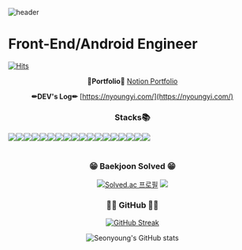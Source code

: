 ![header](https://capsule-render.vercel.app/api?type=waving&color=gradient&customColorList=3&text=Seonyoung%20Yun's%20Git&animation=fadeIn&fontSize=35&fontAlignY=40&fontAlign=75&height=250)

<h1>Front-End/Android Engineer</h1>

[![Hits](https://hits.seeyoufarm.com/api/count/incr/badge.svg?url=https%3A%2F%2Fgithub.com%2Fnyoungnyoung&count_bg=%239DCFF7&title_bg=%23555555&icon=&icon_color=%23E7E7E7&title=Github&edge_flat=false)](https://hits.seeyoufarm.com) 

<div align="center">
    
**💜Portfolio💜** [Notion Portfolio](https://trail-shirt-9e7.notion.site/217a45b622904c7dae2a9647cd24b7a7?pvs=4)

**✏DEV's Log✏** [https://nyoungyi.com/](https://nyoungyi.com/)

<h3>Stacks📚</h3>
<div style="display:flex; flex-direction:row;">
    <img src="https://img.shields.io/badge/html5-E34F26?style=flat-square&logo=html5&logoColor=white"> 
    <img src="https://img.shields.io/badge/css-1572B6?style=flat-square&logo=css3&logoColor=white"> 
    <img src="https://img.shields.io/badge/javascript-F7DF1E?style=flat-square&logo=javascript&logoColor=black">
    <img src="https://img.shields.io/badge/Typescript-3178C6?style=flat-square&logo=Typescript&logoColor=white">
    <img src="https://img.shields.io/badge/bootstrap-7952B3?style=flat-square&logo=bootstrap&logoColor=white">
    <img src="https://img.shields.io/badge/styled components-DB7093?style=flat-square&logo=styled-components&logoColor=white"/>
    <br>
    <img src="https://img.shields.io/badge/react-61DAFB?style=flat-square&logo=react&logoColor=black"> 
    <img src="https://img.shields.io/badge/vue.js-4FC08D?style=flat-square&logo=vue.js&logoColor=white">
    <img src="https://img.shields.io/badge/Kotlin-7F52FF?style=flat-square&logo=kotlin&logoColor=white">
    <img src="https://img.shields.io/badge/Andoid Studio-3DDC84?style=flat-square&logo=android studio&logoColor=white">
    <br>
    <img src="https://img.shields.io/badge/python-3776AB?style=flat-square&logo=python&logoColor=white">
    <img src="https://img.shields.io/badge/java-007396?style=flat-square&logo=java&logoColor=white">
    <img src="https://img.shields.io/badge/django-092E20?style=flat-square&logo=django&logoColor=white">
    <img src="https://img.shields.io/badge/MariaDB-003545?style=flat-square&logo=mariaDB&logoColor=white">
    <img src="https://img.shields.io/badge/MySQL-4479A1?style=flat-square&logo=MySQL&logoColor=white">
    <img src="https://img.shields.io/badge/Postman-FF6C37?style=flat-square&logo=Postman&logoColor=white"/>
    <br>
    <img src="https://img.shields.io/badge/Git-F05032?style=flat-square&logo=git&logoColor=white">
    <img src="https://img.shields.io/badge/GitHub-181717?style=flat-square&logo=GitHub&logoColor=white">
    
</div><br>
</div>

<div align="center">
 
  ### 😁 Baekjoon Solved 😁
  [![Solved.ac 프로필](http://mazassumnida.wtf/api/v2/generate_badge?boj=sa7551&card_width=1000)](https://solved.ac/profile/sa7551)
  <img src="http://mazandi.herokuapp.com/api?handle=sa7551&theme=warm"/>
 
  ### 👩‍💻  GitHub 👩‍💻 
  [![GitHub Streak](https://streak-stats.demolab.com?user=nyoungnyoung&card_width=1000)](https://git.io/streak-stats)
 
  ![Seonyoung's GitHub stats](https://github-readme-stats.vercel.app/api?username=nyoungnyoung&show_icons=true&include_all_commits=true&count_private=true) 
  
</div>


<!-- ![Seonyoung's GitHub stats](https://github-readme-stats.vercel.app/api?username=nyoungnyoung&show_icons=true&include_all_commits=true&count_private=true) -->
